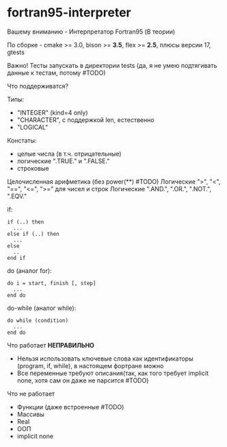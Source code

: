 # fortran95-interpreter
Вашему вниманию - Интерпретатор Fortran95 (В теории)

По сборке - cmake >= 3.0, bison >= **3.5**, flex >= **2.5**, плюсы версии 17, gtests

Важно! Тесты запускать в директории tests (да, я не умею подтягивать данные к тестам, потому #TODO)

Что поддерживатся?

Типы: 

+ "INTEGER" (kind=4 only)
+ "CHARACTER", c поддержкой len, естественно
+ "LOGICAL"


Констаты:

+ целые числа (в т.ч. отрицательные)
+ логические ".TRUE." и ".FALSE."
+ строковые


Целочисленная арифметика (без power(**) #TODO)
Логические ">", "<", "==", "<=", ">=" для чисел и строк
Логические ".AND.", ".OR.", ".NOT.", ".EQV."


if:
```
if (..) then
  ...
else if (..) then
  ...
else 
  ..
end if
```

do (аналог for):
```
do i = start, finish [, step]
  ...
end do
```

do-while (аналог while):
```
do while (condition)
  ...
end do
```


Что работает **НЕПРАВИЛЬНО**
+ Нельзя использовать ключевые слова как идентификаторы (program, if, while), в настоящем фортране можно
+ Все переменные требуют описания(так, как того требует implicit none, хотя сам он даже не парсится #TODO)

Что не работает
+ Функции (даже встроенные #TODO)
+ Массивы
+ Real
+ ООП
+ implicit none

